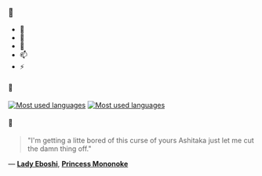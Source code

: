 ### 👋

- 🔭
- 🌱
- 💬
- 📫
- ⚡

#### 🧏

[![Most used languages](https://github-readme-stats-aynah.vercel.app/api/top-langs/?username=aynh&theme=solarized-dark&langs_count=6&layout=compact&hide_title=true)](https://github.com/anuraghazra/github-readme-stats#gh-dark-mode-only)
[![Most used languages](https://github-readme-stats-aynah.vercel.app/api/top-langs/?username=aynh&theme=solarized-light&langs_count=6&layout=compact&hide_title=true)](https://github.com/anuraghazra/github-readme-stats#gh-light-mode-only)

#### 💬

> "I'm getting a litte bored of this curse of yours Ashitaka just let me cut the damn thing off."

&mdash; [**Lady Eboshi**](https://myanimelist.net/character.php?q=Lady%20Eboshi&cat=character), [**Princess Mononoke**](https://myanimelist.net/search/all?q=Princess%20Mononoke&cat=all)

